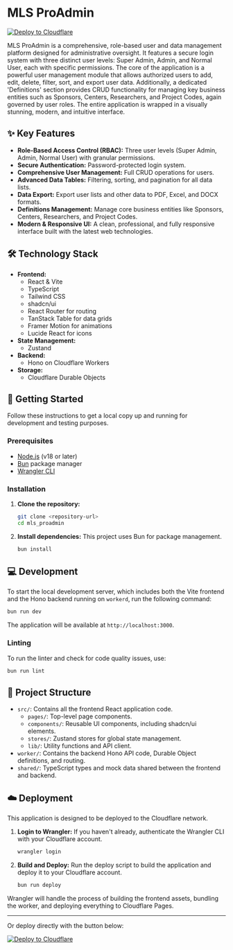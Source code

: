 # MLS ProAdmin

[![Deploy to Cloudflare](https://deploy.workers.cloudflare.com/button)](https://deploy.workers.cloudflare.com/?url=https://github.com/cizenel/generated-app-20250930-071443)

MLS ProAdmin is a comprehensive, role-based user and data management platform designed for administrative oversight. It features a secure login system with three distinct user levels: Super Admin, Admin, and Normal User, each with specific permissions. The core of the application is a powerful user management module that allows authorized users to add, edit, delete, filter, sort, and export user data. Additionally, a dedicated 'Definitions' section provides CRUD functionality for managing key business entities such as Sponsors, Centers, Researchers, and Project Codes, again governed by user roles. The entire application is wrapped in a visually stunning, modern, and intuitive interface.

## ✨ Key Features

-   **Role-Based Access Control (RBAC):** Three user levels (Super Admin, Admin, Normal User) with granular permissions.
-   **Secure Authentication:** Password-protected login system.
-   **Comprehensive User Management:** Full CRUD operations for users.
-   **Advanced Data Tables:** Filtering, sorting, and pagination for all data lists.
-   **Data Export:** Export user lists and other data to PDF, Excel, and DOCX formats.
-   **Definitions Management:** Manage core business entities like Sponsors, Centers, Researchers, and Project Codes.
-   **Modern & Responsive UI:** A clean, professional, and fully responsive interface built with the latest web technologies.

## 🛠️ Technology Stack

-   **Frontend:**
    -   React & Vite
    -   TypeScript
    -   Tailwind CSS
    -   shadcn/ui
    -   React Router for routing
    -   TanStack Table for data grids
    -   Framer Motion for animations
    -   Lucide React for icons
-   **State Management:**
    -   Zustand
-   **Backend:**
    -   Hono on Cloudflare Workers
-   **Storage:**
    -   Cloudflare Durable Objects

## 🚀 Getting Started

Follow these instructions to get a local copy up and running for development and testing purposes.

### Prerequisites

-   [Node.js](https://nodejs.org/) (v18 or later)
-   [Bun](https://bun.sh/) package manager
-   [Wrangler CLI](https://developers.cloudflare.com/workers/wrangler/install-and-update/)

### Installation

1.  **Clone the repository:**
    ```bash
    git clone <repository-url>
    cd mls_proadmin
    ```

2.  **Install dependencies:**
    This project uses Bun for package management.
    ```bash
    bun install
    ```

## 💻 Development

To start the local development server, which includes both the Vite frontend and the Hono backend running on `workerd`, run the following command:

```bash
bun run dev
```

The application will be available at `http://localhost:3000`.

### Linting

To run the linter and check for code quality issues, use:

```bash
bun run lint
```

## 📁 Project Structure

-   `src/`: Contains all the frontend React application code.
    -   `pages/`: Top-level page components.
    -   `components/`: Reusable UI components, including shadcn/ui elements.
    -   `stores/`: Zustand stores for global state management.
    -   `lib/`: Utility functions and API client.
-   `worker/`: Contains the backend Hono API code, Durable Object definitions, and routing.
-   `shared/`: TypeScript types and mock data shared between the frontend and backend.

## ☁️ Deployment

This application is designed to be deployed to the Cloudflare network.

1.  **Login to Wrangler:**
    If you haven't already, authenticate the Wrangler CLI with your Cloudflare account.
    ```bash
    wrangler login
    ```

2.  **Build and Deploy:**
    Run the deploy script to build the application and deploy it to your Cloudflare account.
    ```bash
    bun run deploy
    ```

Wrangler will handle the process of building the frontend assets, bundling the worker, and deploying everything to Cloudflare Pages.

---

Or deploy directly with the button below:

[![Deploy to Cloudflare](https://deploy.workers.cloudflare.com/button)](https://deploy.workers.cloudflare.com/?url=https://github.com/cizenel/generated-app-20250930-071443)